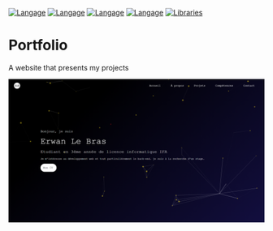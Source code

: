 [![Langage](https://img.shields.io/badge/Langage-HTML-orange.svg)](https://developer.mozilla.org/en-US/docs/Web/HTML)
[![Langage](https://img.shields.io/badge/Langage-CSS-blue.svg)](https://developer.mozilla.org/fr/docs/Web/CSS/Reference)
[![Langage](https://img.shields.io/badge/Langage-Javascript-yellow.svg)](https://developer.mozilla.org/en-US/docs/Web/HTML)
[![Langage](https://img.shields.io/badge/Langage-Json-gray.svg)](https://www.json.org/json-en.html)
[![Libraries](https://img.shields.io/badge/Library-Particles.js-blueviolet.svg)](https://github.com/VincentGarreau/particles.js)

# Portfolio
A website that presents my projects

![padlet_demo](media/demo/portfolio_img.png)